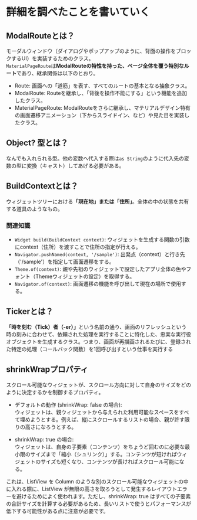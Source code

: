 # 詳細を調べたことを書いていく

## ModalRouteとは？
モーダルウィンドウ（ダイアログやポップアップのように、背面の操作をブロックするUI）を実装するためのクラス。  
`MaterialPageRoute`は**ModalRouteの特性を持った、ページ全体を覆う特別なルート**であり、継承関係は以下のとおり。

- Route: 画面への「道筋」を表す、すべてのルートの基本となる抽象クラス。
- ModalRoute: Routeを継承し、「背後を操作不能にする」という機能を追加したクラス。
- MaterialPageRoute: ModalRouteをさらに継承し、マテリアルデザイン特有の画面遷移アニメーション（下からスライドイン、など）や見た目を実装したクラス。

## Object? 型とは？
なんでも入れられる型。他の変数へ代入する際は`as String`のように代入先の変数の型に変換（キャスト）してあげる必要がある。

## BuildContextとは？
ウィジェットツリーにおける<b>「現在地」または「住所」</b>。全体の中の状態を共有する道具のようなもの。
### 関連知識
- `Widget build(BuildContext context)`: ウィジェットを生成する関数の引数にcontext（住所）を渡すことで住所の指定が行える。
- `Navigator.pushNamed(context, '/sample')`: 出発点（context）と行き先（'/sample'）を指定して画面遷移をする。
- `Theme.of(context)`: 親や先祖のウィジェットで設定したアプリ全体の色やフォント（Themeウィジェットの設定）を取得する。
- `Navigator.of(context)`: 画面遷移の機能を呼び出して現在の場所で使用する。

## Tickerとは？
<b>「時を刻む（Tick）者（-er）」</b>という名前の通り、画面のリフレッシュという時の刻みに合わせて、依頼された処理を実行することに特化した、忠実な実行役オブジェクトを生成するクラス。つまり、画面が再描画されるたびに、登録された特定の処理（コールバック関数）を1回呼び出すという仕事を実行する

## shrinkWrapプロパティ
スクロール可能なウィジェットが、スクロール方向に対して自身のサイズをどのように決定するかを制御するプロパティ。

- デフォルトの動作 (shrinkWrap: false の場合):  
ウィジェットは、親ウィジェットから与えられた利用可能なスペースをすべて埋めようとする。例えば、縦にスクロールするリストの場合、親が許す限りの高さになろうとする。

- shrinkWrap: true の場合:  
ウィジェットは、自身の子要素（コンテンツ）をちょうど囲むのに必要な最小限のサイズまで「縮小（シュリンク）」する。コンテンツが短ければウィジェットのサイズも短くなり、コンテンツが長ければスクロール可能になる。

これは、ListView を Column のような別のスクロール可能なウィジェットの中に入れる際に、ListView が無限の高さを取ろうとして発生するレイアウトエラーを避けるためによく使われます。ただし、shrinkWrap: true はすべての子要素の合計サイズを計算する必要があるため、長いリストで使うとパフォーマンスが低下する可能性がある点に注意が必要です。
